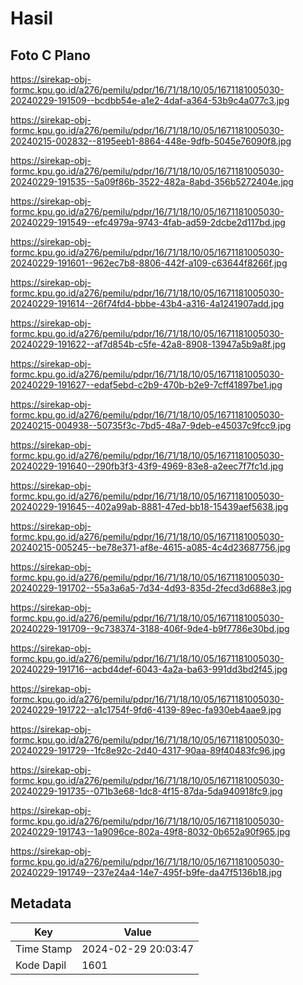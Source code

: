 # Hasil

## Foto C Plano

https://sirekap-obj-formc.kpu.go.id/a276/pemilu/pdpr/16/71/18/10/05/1671181005030-20240229-191509--bcdbb54e-a1e2-4daf-a364-53b9c4a077c3.jpg

https://sirekap-obj-formc.kpu.go.id/a276/pemilu/pdpr/16/71/18/10/05/1671181005030-20240215-002832--8195eeb1-8864-448e-9dfb-5045e76090f8.jpg

https://sirekap-obj-formc.kpu.go.id/a276/pemilu/pdpr/16/71/18/10/05/1671181005030-20240229-191535--5a09f86b-3522-482a-8abd-356b5272404e.jpg

https://sirekap-obj-formc.kpu.go.id/a276/pemilu/pdpr/16/71/18/10/05/1671181005030-20240229-191549--efc4979a-9743-4fab-ad59-2dcbe2d117bd.jpg

https://sirekap-obj-formc.kpu.go.id/a276/pemilu/pdpr/16/71/18/10/05/1671181005030-20240229-191601--962ec7b8-8806-442f-a109-c63644f8266f.jpg

https://sirekap-obj-formc.kpu.go.id/a276/pemilu/pdpr/16/71/18/10/05/1671181005030-20240229-191614--26f74fd4-bbbe-43b4-a316-4a1241907add.jpg

https://sirekap-obj-formc.kpu.go.id/a276/pemilu/pdpr/16/71/18/10/05/1671181005030-20240229-191622--af7d854b-c5fe-42a8-8908-13947a5b9a8f.jpg

https://sirekap-obj-formc.kpu.go.id/a276/pemilu/pdpr/16/71/18/10/05/1671181005030-20240229-191627--edaf5ebd-c2b9-470b-b2e9-7cff41897be1.jpg

https://sirekap-obj-formc.kpu.go.id/a276/pemilu/pdpr/16/71/18/10/05/1671181005030-20240215-004938--50735f3c-7bd5-48a7-9deb-e45037c9fcc9.jpg

https://sirekap-obj-formc.kpu.go.id/a276/pemilu/pdpr/16/71/18/10/05/1671181005030-20240229-191640--290fb3f3-43f9-4969-83e8-a2eec7f7fc1d.jpg

https://sirekap-obj-formc.kpu.go.id/a276/pemilu/pdpr/16/71/18/10/05/1671181005030-20240229-191645--402a99ab-8881-47ed-bb18-15439aef5638.jpg

https://sirekap-obj-formc.kpu.go.id/a276/pemilu/pdpr/16/71/18/10/05/1671181005030-20240215-005245--be78e371-af8e-4615-a085-4c4d23687756.jpg

https://sirekap-obj-formc.kpu.go.id/a276/pemilu/pdpr/16/71/18/10/05/1671181005030-20240229-191702--55a3a6a5-7d34-4d93-835d-2fecd3d688e3.jpg

https://sirekap-obj-formc.kpu.go.id/a276/pemilu/pdpr/16/71/18/10/05/1671181005030-20240229-191709--9c738374-3188-406f-9de4-b9f7786e30bd.jpg

https://sirekap-obj-formc.kpu.go.id/a276/pemilu/pdpr/16/71/18/10/05/1671181005030-20240229-191716--acbd4def-6043-4a2a-ba63-991dd3bd2f45.jpg

https://sirekap-obj-formc.kpu.go.id/a276/pemilu/pdpr/16/71/18/10/05/1671181005030-20240229-191722--a1c1754f-9fd6-4139-89ec-fa930eb4aae9.jpg

https://sirekap-obj-formc.kpu.go.id/a276/pemilu/pdpr/16/71/18/10/05/1671181005030-20240229-191729--1fc8e92c-2d40-4317-90aa-89f40483fc96.jpg

https://sirekap-obj-formc.kpu.go.id/a276/pemilu/pdpr/16/71/18/10/05/1671181005030-20240229-191735--071b3e68-1dc8-4f15-87da-5da940918fc9.jpg

https://sirekap-obj-formc.kpu.go.id/a276/pemilu/pdpr/16/71/18/10/05/1671181005030-20240229-191743--1a9096ce-802a-49f8-8032-0b652a90f965.jpg

https://sirekap-obj-formc.kpu.go.id/a276/pemilu/pdpr/16/71/18/10/05/1671181005030-20240229-191749--237e24a4-14e7-495f-b9fe-da47f5136b18.jpg


## Metadata

| Key        | Value               |
| ---------- | ------------------- |
| Time Stamp | 2024-02-29 20:03:47 |
| Kode Dapil | 1601                |



